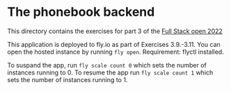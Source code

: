 # The phonebook backend

This directory contains the exercises for part 3 of the [Full Stack open 2022](https://fullstackopen.com/en/part3)

This application is deployed to fly.io as part of Exercises 3.9.-3.11. You can open the hosted instance by running `fly open`. Requirement: flyctl installed.

To suspand the app, run `fly scale count 0` which sets the number of instances running to 0. To resume the app run `fly scale count 1` which sets the number of instances running to 1.
